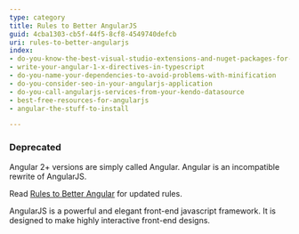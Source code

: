 ```yaml
---
type: category
title: Rules to Better AngularJS
guid: 4cba1303-cb5f-44f5-8cf8-4549740defcb
uri: rules-to-better-angularjs
index:
- do-you-know-the-best-visual-studio-extensions-and-nuget-packages-for-angularjs
- write-your-angular-1-x-directives-in-typescript
- do-you-name-your-dependencies-to-avoid-problems-with-minification
- do-you-consider-seo-in-your-angularjs-application
- do-you-call-angularjs-services-from-your-kendo-datasource
- best-free-resources-for-angularjs
- angular-the-stuff-to-install

---
```


### Deprecated

Angular 2+ versions are simply called Angular. Angular is an incompatible rewrite of AngularJS.

Read [Rules to Better Angular](/rules-to-better-angular) for updated rules.

AngularJS is a powerful and elegant front-end javascript framework. It is designed to make highly interactive front-end designs.


